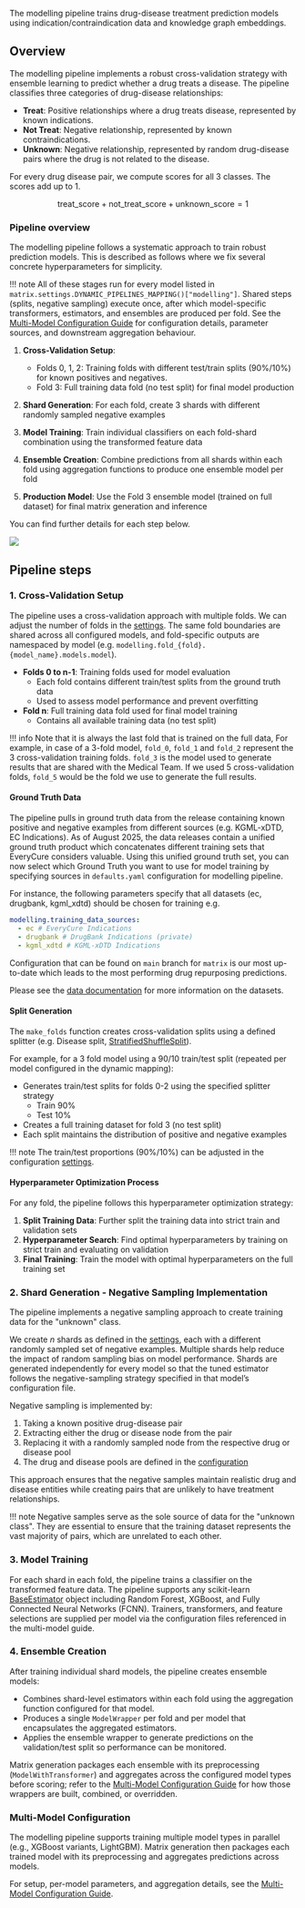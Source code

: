 The modelling pipeline trains drug-disease treatment prediction models using indication/contraindication data and knowledge graph embeddings.

## Overview

The modelling pipeline implements a robust cross-validation strategy with ensemble learning to predict whether a drug treats a disease. The pipeline classifies three categories of drug-disease relationships:

- **Treat**: Positive relationships where a drug treats disease, represented by known indications.
- **Not Treat**: Negative relationship, represented by known contraindications.
- **Unknown**: Negative relationship, represented by random drug-disease pairs where the drug is not related to the disease.

For every drug disease pair, we compute scores for all 3 classes. The scores add up to 1.

$$\text{treat_score} + \text{not_treat_score} + \text{unknown_score} = 1$$

### Pipeline overview

The modelling pipeline follows a systematic approach to train robust prediction models. This is described as follows where we fix several concrete hyperparameters for simplicity.

!!! note
All of these stages run for every model listed in `matrix.settings.DYNAMIC_PIPELINES_MAPPING()["modelling"]`. Shared steps (splits, negative sampling) execute once, after which model-specific transformers, estimators, and ensembles are produced per fold. See the [Multi-Model Configuration Guide](../multi-model-configuration.md) for configuration details, parameter sources, and downstream aggregation behaviour.

1. **Cross-Validation Setup**:

   - Folds 0, 1, 2: Training folds with different test/train splits (90%/10%) for known positives and negatives.
   - Fold 3: Full training data fold (no test split) for final model production

2. **Shard Generation**: For each fold, create 3 shards with different randomly sampled negative examples

3. **Model Training**: Train individual classifiers on each fold-shard combination using the transformed feature data

4. **Ensemble Creation**: Combine predictions from all shards within each fold using aggregation functions to produce one ensemble model per fold

5. **Production Model**: Use the Fold 3 ensemble model (trained on full dataset) for final matrix generation and inference

You can find further details for each step below.

![](../../assets/img/modelling_pipeline_docs.drawio.png)

## Pipeline steps

### 1. Cross-Validation Setup

The pipeline uses a cross-validation approach with multiple folds. We can adjust the number of folds in the [settings](https://github.com/everycure-org/matrix/blob/main/pipelines/matrix/src/matrix/settings.py#L46). The same fold boundaries are shared across all configured models, and fold-specific outputs are namespaced by model (e.g. `modelling.fold_{fold}.{model_name}.models.model`).

- **Folds 0 to n-1**: Training folds used for model evaluation
  - Each fold contains different train/test splits from the ground truth data
  - Used to assess model performance and prevent overfitting
- **Fold n**: Full training data fold used for final model training
  - Contains all available training data (no test split)

!!! info
Note that it is always the last fold that is trained on the full data, For example, in case of a 3-fold model, `fold_0`, `fold_1` and `fold_2` represent the 3 cross-validation training folds. `fold_3` is the model used to generate results that are shared with the Medical Team.
If we used 5 cross-validation folds, `fold_5` would be the fold we use to generate the full results.

#### Ground Truth Data

The pipeline pulls in ground truth data from the release containing known positive and negative examples from different sources (e.g. KGML-xDTD, EC Indications). As of August 2025, the data releases contain a unified ground truth product which concatenates different training sets that EveryCure considers valuable. Using this unified ground truth set, you can now select which Ground Truth you want to use for model training by specifying sources in `defaults.yaml` configuration for modelling pipeline.

For instance, the following parameters specify that all datasets (ec, drugbank, kgml_xdtd) should be chosen for training e.g.

```yaml
modelling.training_data_sources:
  - ec # EveryCure Indications
  - drugbank # DrugBank Indications (private)
  - kgml_xdtd # KGML-xDTD Indications
```

Configuration that can be found on `main` branch for `matrix` is our most up-to-date which leads to the most performing drug repurposing predictions.

Please see the [data documentation](../data/ground_truth_lists.md) for more information on the datasets.

<!-- Add more precise link when it exists -->

#### Split Generation

The `make_folds` function creates cross-validation splits using a defined splitter (e.g. Disease split, [StratifiedShuffleSplit](https://scikit-learn.org/stable/modules/generated/sklearn.model_selection.StratifiedShuffleSplit.html)).

For example, for a 3 fold model using a 90/10 train/test split (repeated per model configured in the dynamic mapping):

- Generates train/test splits for folds 0-2 using the specified splitter strategy
  - Train 90%
  - Test 10%
- Creates a full training dataset for fold 3 (no test split)
- Each split maintains the distribution of positive and negative examples

!!! note
The train/test proportions (90%/10%) can be adjusted in the configuration [settings](https://github.com/everycure-org/matrix/blob/main/pipelines/matrix/conf/base/modelling/parameters/defaults.yml#L27).

#### Hyperparameter Optimization Process

For any fold, the pipeline follows this hyperparameter optimization strategy:

1. **Split Training Data**: Further split the training data into strict train and validation sets
2. **Hyperparameter Search**: Find optimal hyperparameters by training on strict train and evaluating on validation
3. **Final Training**: Train the model with optimal hyperparameters on the full training set

### 2. Shard Generation - Negative Sampling Implementation

The pipeline implements a negative sampling approach to create training data for the "unknown" class.

We create $n$ shards as defined in the [settings](https://github.com/everycure-org/matrix/blob/main/pipelines/matrix/src/matrix/settings.py#L63), each with a different randomly sampled set of negative examples. Multiple shards help reduce the impact of random sampling bias on model performance. Shards are generated independently for every model so that the tuned estimator follows the negative-sampling strategy specified in that model’s configuration file.

Negative sampling is implemented by:

1. Taking a known positive drug-disease pair
2. Extracting either the drug or disease node from the pair
3. Replacing it with a randomly sampled node from the respective drug or disease pool
4. The drug and disease pools are defined in the [configuration](https://github.com/everycure-org/matrix/blob/main/pipelines/matrix/conf/base/modelling/parameters/defaults.yml#L47)

This approach ensures that the negative samples maintain realistic drug and disease entities while creating pairs that are unlikely to have treatment relationships.

!!! note
Negative samples serve as the sole source of data for the "unknown class". They are essential to ensure that the training dataset represents the vast majority of pairs, which are unrelated to each other.

### 3. Model Training

For each shard in each fold, the pipeline trains a classifier on the transformed feature data. The pipeline supports any scikit-learn [BaseEstimator](https://scikit-learn.org/stable/modules/generated/sklearn.base.BaseEstimator.html) object including Random Forest, XGBoost, and Fully Connected Neural Networks (FCNN). Trainers, transformers, and feature selections are supplied per model via the configuration files referenced in the multi-model guide.

### 4. Ensemble Creation

After training individual shard models, the pipeline creates ensemble models:

- Combines shard-level estimators within each fold using the aggregation function configured for that model.
- Produces a single `ModelWrapper` per fold and per model that encapsulates the aggregated estimators.
- Applies the ensemble wrapper to generate predictions on the validation/test split so performance can be monitored.

Matrix generation packages each ensemble with its preprocessing (`ModelWithTransformer`) and aggregates across the configured model types before scoring; refer to the [Multi-Model Configuration Guide](../multi-model-configuration.md) for how those wrappers are built, combined, or overridden.

### Multi-Model Configuration

The modelling pipeline supports training multiple model types in parallel (e.g., XGBoost variants, LightGBM). Matrix generation then packages each trained model with its preprocessing and aggregates predictions across models.

For setup, per-model parameters, and aggregation details, see the [Multi-Model Configuration Guide](../multi-model-configuration.md).
